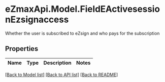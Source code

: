 # eZmaxApi.Model.FieldEActivesessionEzsignaccess
Whether the user is subscribed to eZsign and who pays for the subscription

## Properties

Name | Type | Description | Notes
------------ | ------------- | ------------- | -------------

[[Back to Model list]](../README.md#documentation-for-models) [[Back to API list]](../README.md#documentation-for-api-endpoints) [[Back to README]](../README.md)

